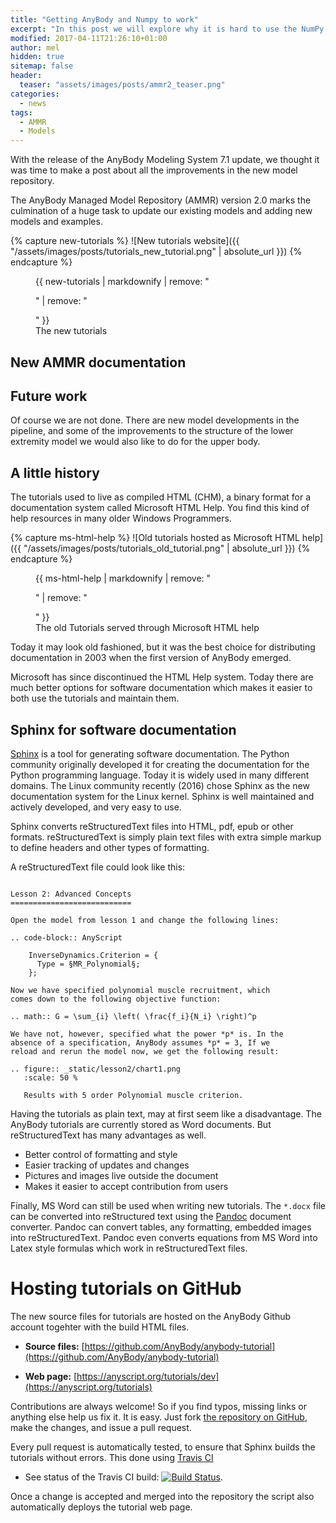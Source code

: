 ```yaml
---
title: "Getting AnyBody and Numpy to work"
excerpt: "In this post we will explore why it is hard to use the NumPy and Scipy packages from AnyBody."
modified: 2017-04-11T21:26:10+01:00
author: mel
hidden: true
sitemap: false
header:
  teaser: "assets/images/posts/ammr2_teaser.png"
categories:
  - news
tags: 
  - AMMR
  - Models
---
```


With the release of the AnyBody Modeling System 7.1 update, we thought it was
time to make a post about all the improvements in the new model repository.

The AnyBody Managed Model Repository (AMMR) version 2.0 marks the culmination of
a huge task to update our existing models and adding new models and examples.

{% capture new-tutorials %}
![New tutorials website]({{ "/assets/images/posts/tutorials_new_tutorial.png" | absolute_url }})
{% endcapture %}

<figure>
  {{ new-tutorials | markdownify | remove: "<p>" | remove: "</p>" }}
  <figcaption>The new tutorials</figcaption>
</figure>

## New AMMR documentation 





## Future work

Of course we are not done. There are new model developments in the pipeline, and some of the improvements to the structure of the lower extremity model we would also like to do for the upper body. 





## A little history

The tutorials used to live as compiled HTML (CHM), a binary format for a
documentation system called Microsoft HTML Help. You find this kind of help
resources in many older Windows Programmers. 

{% capture ms-html-help %}
![Old tutorials hosted as Microsoft HTML help]({{ "/assets/images/posts/tutorials_old_tutorial.png" | absolute_url }})
{% endcapture %}

<figure>
  {{ ms-html-help | markdownify | remove: "<p>" | remove: "</p>" }}
  <figcaption>The old Tutorials served through Microsoft HTML help</figcaption>
</figure>

Today it may look old fashioned, but it was the best choice for distributing
documentation in 2003 when the first version of AnyBody emerged. 

Microsoft has since discontinued the HTML Help system. Today there are much
better options for software documentation which makes it easier to both use the
tutorials and maintain them.


## Sphinx for software documentation

[Sphinx](http://www.sphinx-doc.org/en/stable/) is a tool for generating software
documentation. The Python community originally developed it for creating the
documentation for the Python programming language. Today it is widely used in
many different domains. The Linux community recently (2016) chose Sphinx as the
new documentation system for the Linux kernel. Sphinx is well maintained and
actively developed, and very easy to use.

Sphinx converts reStructuredText files into HTML, pdf, epub or other formats.
reStructuredText is simply plain text files with extra simple markup to define
headers and other types of formatting.

A reStructuredText file could look like this: 

```

Lesson 2: Advanced Concepts
===========================

Open the model from lesson 1 and change the following lines:

.. code-block:: AnyScript

    InverseDynamics.Criterion = {
      Type = §MR_Polynomial§;
    };

Now we have specified polynomial muscle recruitment, which 
comes down to the following objective function:

.. math:: G = \sum_{i} \left( \frac{f_i}{N_i} \right)^p

We have not, however, specified what the power *p* is. In the
absence of a specification, AnyBody assumes *p* = 3, If we 
reload and rerun the model now, we get the following result:

.. figure:: _static/lesson2/chart1.png
   :scale: 50 %
   
   Results with 5 order Polynomial muscle criterion.

``` 

Having the tutorials as plain text, may at first seem like a disadvantage. The
AnyBody tutorials are currently stored as Word documents. But reStructuredText
has many advantages as well.

- Better control of formatting and style
- Easier tracking of updates and changes
- Pictures and images live outside the document
- Makes it easier to accept contribution from users

Finally, MS Word can still be used when writing new tutorials. The `*.docx` file
can be converted into reStructured text using the [Pandoc](https://pandoc.org/)
document converter. Pandoc can convert tables, any formatting, embedded images
into reStructuredText. Pandoc even converts equations from MS Word into Latex
style formulas which work in reStructuredText files.


# Hosting tutorials on GitHub

The new source files for tutorials are hosted on the AnyBody Github account togehter with the build HTML files.

- **Source files:** [https://github.com/AnyBody/anybody-tutorial](https://github.com/AnyBody/anybody-tutorial)

- **Web page:** [https://anyscript.org/tutorials/dev](https://anyscript.org/tutorials)


Contributions are always welcome! So if you find typos, missing links or
anything else help us fix it. It is easy. Just fork [the repository on
GitHub](https://github.com/AnyBody/anybody-tutorial>), make the changes, and
issue a pull request. 

Every pull request is automatically tested, to ensure that Sphinx builds the
tutorials without errors. This done using [Travis
CI](https://en.wikipedia.org/wiki/Travis_CI) 

- See status of the Travis CI build: [![Build
  Status](https://travis-ci.org/AnyBody/anybody-tutorial.svg?branch=master)](https://travis-ci.org/AnyBody/anybody-tutorial).

Once a change is accepted and merged into the repository the script also automatically deploys the tutorial web page.









